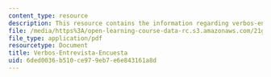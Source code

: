 ```yaml
---
content_type: resource
description: This resource contains the information regarding verbos-entrevista-encuesta.
file: /media/https%3A/open-learning-course-data-rc.s3.amazonaws.com/21g-701-spanish-i-fall-2003/6ded0036b510ce979eb7e6e843161a8d_MIT21G_701F03_4encuest.pdf
file_type: application/pdf
resourcetype: Document
title: Verbos-Entrevista-Encuesta
uid: 6ded0036-b510-ce97-9eb7-e6e843161a8d
---
```

